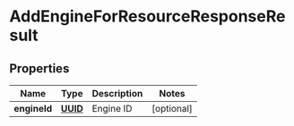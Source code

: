 

# AddEngineForResourceResponseResult

## Properties

Name | Type | Description | Notes
------------ | ------------- | ------------- | -------------
**engineId** | [**UUID**](UUID.md) | Engine ID |  [optional]



